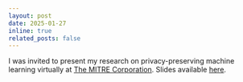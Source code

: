 ```yaml
---
layout: post
date: 2025-01-27
inline: true
related_posts: false
---
```


I was invited to present my research on privacy-preserving machine learning virtually at [The MITRE Corporation](https://www.mitre.org/). Slides available [here](/assets/pdf/mitre_slides.pdf).
